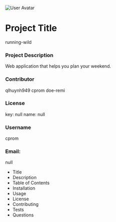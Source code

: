
  ![User Avatar](https://avatars0.githubusercontent.com/u/37909963?v=4)

  # Project Title
  running-wild

  ### Project Description
  Web application that helps you plan your weekend.  

  ### Contributor
  qlhuynh949
  cprom
  doe-remi
  

  ### License 
  key: null
  name: null

  ### Username
  cprom
  
  
  ### Email: 
  null

  * Title
  * Description
  * Table of Contents
  * Installation
  * Usage
  * License
  * Contributing
  * Tests
  * Questions
 
  
  